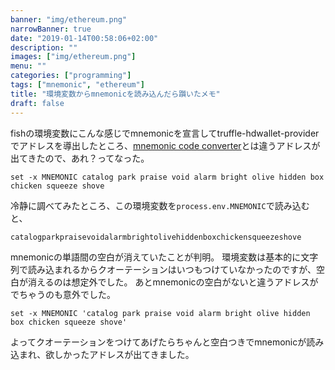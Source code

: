 ```yaml
---
banner: "img/ethereum.png"
narrowBanner: true
date: "2019-01-14T00:58:06+02:00"
description: ""
images: ["img/ethereum.png"]
menu: ""
categories: ["programming"]
tags: ["mnemonic", "ethereum"]
title: "環境変数からmnemonicを読み込んだら躓いたメモ"
draft: false
---
```


fishの環境変数にこんな感じでmnemonicを宣言してtruffle-hdwallet-providerでアドレスを導出したところ、[mnemonic code converter](https://iancoleman.io/bip39/)とは違うアドレスが出てきたので、あれ？ってなった。

<!--more-->

```fish
set -x MNEMONIC catalog park praise void alarm bright olive hidden box chicken squeeze shove
```

冷静に調べてみたところ、この環境変数を`process.env.MNEMONIC`で読み込むと、

```text
catalogparkpraisevoidalarmbrightolivehiddenboxchickensqueezeshove
```

mnemonicの単語間の空白が消えていたことが判明。
環境変数は基本的に文字列で読み込まれるからクオーテーションはいつもつけていなかったのですが、空白が消えるのは想定外でした。
あとmnemonicの空白がないと違うアドレスがでちゃうのも意外でした。

```fish
set -x MNEMONIC 'catalog park praise void alarm bright olive hidden box chicken squeeze shove'
```

よってクオーテーションをつけてあげたらちゃんと空白つきでmnemonicが読み込まれ、欲しかったアドレスが出てきました。

